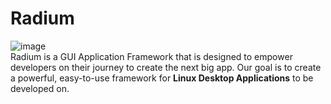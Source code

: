# Radium
![image](https://github.com/ColdFlameEcosystem/Radium/assets/95766563/b5bd8d48-81d8-4bfe-8ed0-d0feb455736d)<br>
Radium is a GUI Application Framework that is designed to empower developers on their journey to create the next big app. 
Our goal is to create a powerful, easy-to-use framework for **Linux Desktop Applications** to be developed on.


